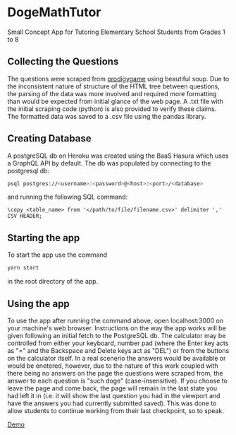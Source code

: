 # DogeMathTutor
Small Concept App for Tutoring Elementary School Students from Grades 1 to 8

## Collecting the Questions
The questions were scraped from [prodigygame](https://www.prodigygame.com/main-en/blog/math-word-problems/) using beautiful soup. Due to the inconsistent nature of structure of the HTML tree between questions, the parsing of the data was more involved and required more formatting than would be expected from initial glance of the web page. A .txt file with the initial scraping code (python) is also provided to verify these claims. The formatted data was saved to a .csv file using the pandas library.

## Creating Database
A postgreSQL db on Heroku was created using the BaaS Hasura which uses a GraphQL API by default. The db was populated by connecting to the postgresql db:

```bash
psql postgres://<username>:<password>@<host>:<port>/<database>
```
and running the following SQL command:

```SQLcontext
\copy <table_name> from '</path/to/file/filename.csv>' delimiter ',' CSV HEADER;
```

## Starting the app
To start the app use the command
```bash
yarn start
```
in the root directory of the app.


## Using the app
To use the app after running the command above, open localhost:3000 on your machine's web browser. Instructions on the way the app works will be given following an initial fetch to the PostgreSQL db. The calculator may be controlled from either your keyboard, number pad (where the Enter key acts as "=" and the Backspace and Delete keys act as "DEL") or from the buttons on the calculator itself. In a real scenerio the answers would be available or would be enetered, however, due to the nature of this work coupled with there being no answers on the page the questions were scraped from, the answer to each question is "such doge" (case-insensitive). If you choose to leave the page and come back, the page will remain in the last state you had left it in (i.e. it will show the last question you had in the viewport and have the answers you had currently submitted saved). This was done to allow students to continue working from their last checkpoint, so to speak.

[Demo](https://doge-math-tutor.vercel.app/)
